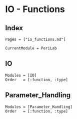# IO - Functions

## Index

```@index
Pages = ["io_functions.md"]
```

```@meta
CurrentModule = PeriLab
```

## IO

```@autodocs
Modules = [IO]
Order   = [:function, :type]
```

## Parameter_Handling

```@autodocs
Modules = [Parameter_Handling]
Order   = [:function, :type]
```
